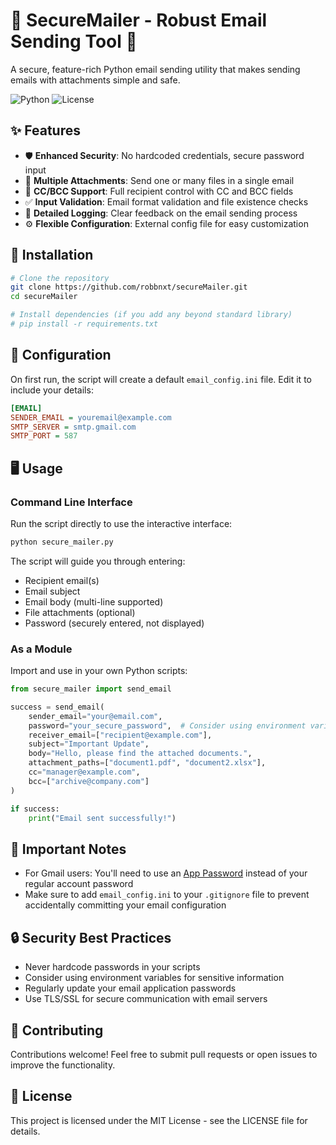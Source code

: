 # 📧 SecureMailer - Robust Email Sending Tool 🔐

A secure, feature-rich Python email sending utility that makes sending emails with attachments simple and safe.

![Python](https://img.shields.io/badge/Python-3.6+-blue.svg)
![License](https://img.shields.io/badge/License-MIT-green.svg)

## ✨ Features

- 🛡️ **Enhanced Security**: No hardcoded credentials, secure password input
- 📎 **Multiple Attachments**: Send one or many files in a single email
- 👥 **CC/BCC Support**: Full recipient control with CC and BCC fields  
- ✅ **Input Validation**: Email format validation and file existence checks
- 📝 **Detailed Logging**: Clear feedback on the email sending process
- ⚙️ **Flexible Configuration**: External config file for easy customization

## 🚀 Installation

```bash
# Clone the repository
git clone https://github.com/robbnxt/secureMailer.git
cd secureMailer

# Install dependencies (if you add any beyond standard library)
# pip install -r requirements.txt
```

## 🔧 Configuration

On first run, the script will create a default `email_config.ini` file. Edit it to include your details:

```ini
[EMAIL]
SENDER_EMAIL = youremail@example.com
SMTP_SERVER = smtp.gmail.com
SMTP_PORT = 587
```

## 🖥️ Usage

### Command Line Interface

Run the script directly to use the interactive interface:

```bash
python secure_mailer.py
```

The script will guide you through entering:
- Recipient email(s)
- Email subject
- Email body (multi-line supported)
- File attachments (optional)
- Password (securely entered, not displayed)

### As a Module

Import and use in your own Python scripts:

```python
from secure_mailer import send_email

success = send_email(
    sender_email="your@email.com",
    password="your_secure_password",  # Consider using environment variables
    receiver_email=["recipient@example.com"],
    subject="Important Update",
    body="Hello, please find the attached documents.",
    attachment_paths=["document1.pdf", "document2.xlsx"],
    cc="manager@example.com",
    bcc=["archive@company.com"]
)

if success:
    print("Email sent successfully!")
```

## 📌 Important Notes

- For Gmail users: You'll need to use an [App Password](https://support.google.com/accounts/answer/185833) instead of your regular account password
- Make sure to add `email_config.ini` to your `.gitignore` file to prevent accidentally committing your email configuration

## 🔒 Security Best Practices

- Never hardcode passwords in your scripts
- Consider using environment variables for sensitive information
- Regularly update your email application passwords
- Use TLS/SSL for secure communication with email servers

## 🤝 Contributing

Contributions welcome! Feel free to submit pull requests or open issues to improve the functionality.

## 📜 License

This project is licensed under the MIT License - see the LICENSE file for details.
